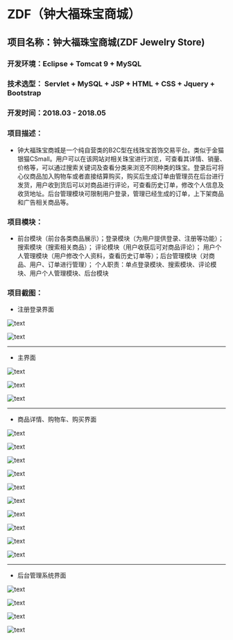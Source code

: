 # ZDF（钟大福珠宝商城）
## 项目名称：钟大福珠宝商城(ZDF Jewelry Store)

### 开发环境：Eclipse + Tomcat 9 + MySQL

### 技术选型： Servlet + MySQL + JSP + HTML + CSS + Jquery + Bootstrap

### 开发时间：2018.03 - 2018.05

### 项目描述：

* 钟大福珠宝商城是一个纯自营类的B2C型在线珠宝首饰交易平台。类似于金猫银猫CSmall。用户可以在该网站对相关珠宝进行浏览，可查看其详情、销量、价格等，可以通过搜索关键词及查看分类来浏览不同种类的珠宝。登录后可将心仪商品加入购物车或者直接结算购买，购买后生成订单由管理员在后台进行发货，用户收到货后可以对商品进行评论，可查看历史订单，修改个人信息及收货地址。后台管理模块可限制用户登录，管理已经生成的订单，上下架商品和广告相关商品等。

### 项目模块：
* 前台模块（前台各类商品展示）；登录模块（为用户提供登录、注册等功能）；搜索模块（搜索相关商品）；
评论模块（用户收获后可对商品评论）； 用户个人管理模块（用户修改个人资料，查看历史订单等）；后台管理模块（对商品、用户、订单进行管理）；
个人职责：单点登录模块、搜索模块、评论模块、用户个人管理模块、后台模块

### 项目截图：
   
   -	注册登录界面
   
   ![text](https://github.com/ZiTonzong/MyImagesLibrary/blob/master/ZDF(钟大福珠宝商城)截图/QQ20180910094154.png)
   
   ![text](https://github.com/ZiTonzong/MyImagesLibrary/blob/master/ZDF(钟大福珠宝商城)截图/QQ20180910094220.png)
   
   ---
   
   -	主界面
   
   ![text](https://github.com/ZiTonzong/MyImagesLibrary/blob/master/ZDF(钟大福珠宝商城)截图/QQ20180910093728.png)
   
   ![text](https://github.com/ZiTonzong/MyImagesLibrary/blob/master/ZDF(钟大福珠宝商城)截图/QQ20180910093918.png)
   
   ![text](https://github.com/ZiTonzong/MyImagesLibrary/blob/master/ZDF(钟大福珠宝商城)截图/QQ20180910094042.png)
   
   ---
   
   -	商品详情、购物车、购买界面
   
   ![text](https://github.com/ZiTonzong/MyImagesLibrary/blob/master/ZDF(钟大福珠宝商城)截图/QQ20180910094507.png)
   
   ![text](https://github.com/ZiTonzong/MyImagesLibrary/blob/master/ZDF(钟大福珠宝商城)截图/QQ20180910094524.png)
   
   ![text](https://github.com/ZiTonzong/MyImagesLibrary/blob/master/ZDF(钟大福珠宝商城)截图/QQ20180910094554.png)
   
   ![text](https://github.com/ZiTonzong/MyImagesLibrary/blob/master/ZDF(钟大福珠宝商城)截图/QQ20180910093918.png)
   
   ![text](https://github.com/ZiTonzong/MyImagesLibrary/blob/master/ZDF(钟大福珠宝商城)截图/QQ20180910094607.png)
   
   ![text](https://github.com/ZiTonzong/MyImagesLibrary/blob/master/ZDF(钟大福珠宝商城)截图/QQ20180910094628.png)
   
   ![text](https://github.com/ZiTonzong/MyImagesLibrary/blob/master/ZDF(钟大福珠宝商城)截图/QQ20180910094738.png)
   
   ![text](https://github.com/ZiTonzong/MyImagesLibrary/blob/master/ZDF(钟大福珠宝商城)截图/QQ20180910094813.png)
   
   ![text](https://github.com/ZiTonzong/MyImagesLibrary/blob/master/ZDF(钟大福珠宝商城)截图/QQ20180910095021.png)
   
   ![text](https://github.com/ZiTonzong/MyImagesLibrary/blob/master/ZDF(钟大福珠宝商城)截图/QQ20180910094042.png)
   
   ---
   
   -	后台管理系统界面
   
   ![text](https://github.com/ZiTonzong/MyImagesLibrary/blob/master/ZDF(钟大福珠宝商城)截图/QQ20180910095122.png)
   
   ![text](https://github.com/ZiTonzong/MyImagesLibrary/blob/master/ZDF(钟大福珠宝商城)截图/QQ20180910095155.png)
   
   ![text](https://github.com/ZiTonzong/MyImagesLibrary/blob/master/ZDF(钟大福珠宝商城)截图/QQ20180910095215.png)
   
   ![text](https://github.com/ZiTonzong/MyImagesLibrary/blob/master/ZDF(钟大福珠宝商城)截图/QQ20180910095306.png)
   
	 
